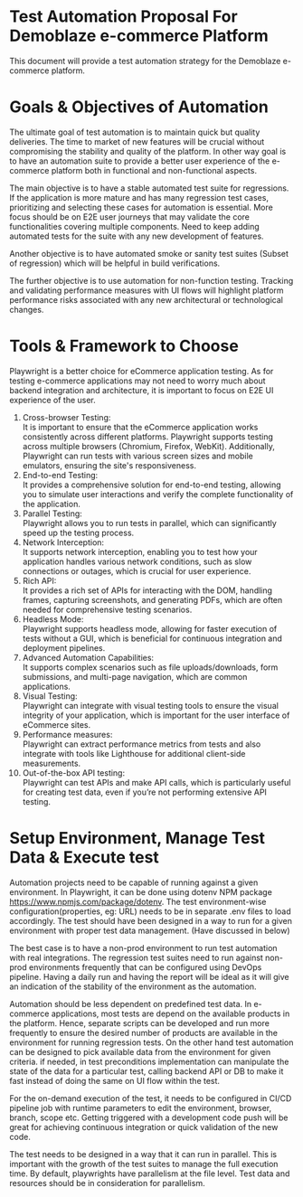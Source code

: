 # Test Automation Proposal For Demoblaze e-commerce Platform

This document will provide a test automation strategy for the Demoblaze e-commerce platform.


# Goals & Objectives of Automation

The ultimate goal of test automation is to maintain quick but quality deliveries. The time to market of new features will be crucial without compromising the stability and quality of the platform. In other way goal is to have an automation suite to provide a better user experience of the e-commerce platform both in functional and non-functional aspects. 

The main objective is to have a stable automated test suite for regressions. If the application is more mature and has many regression test cases, prioritizing and selecting these cases for automation is essential. More focus should be on E2E user journeys that may validate the core functionalities covering multiple components. Need to keep adding automated tests for the suite with any new development of features.

Another objective is to have automated smoke or sanity test suites (Subset of regression) which will be helpful in build verifications.

The further objective is to use automation for non-function testing. Tracking and validating performance measures with UI flows will highlight platform performance risks associated with any new architectural or technological changes.


# Tools & Framework to Choose

Playwright is a better choice for eCommerce application testing. As for testing e-commerce applications may not need to worry much about backend integration and architecture, it is important to focus on E2E UI experience of the user. 

1. Cross-browser Testing: <br> It is important to ensure that the eCommerce application works consistently across different platforms. Playwright supports testing across multiple browsers (Chromium, Firefox, WebKit). Additionally, Playwright can run tests with various screen sizes and mobile emulators, ensuring the site's responsiveness.
2. End-to-end Testing: <br> It provides a comprehensive solution for end-to-end testing, allowing you to simulate user interactions and verify the complete functionality of the application.
3. Parallel Testing: <br> Playwright allows you to run tests in parallel, which can significantly speed up the testing process.
4. Network Interception: <br> It supports network interception, enabling you to test how your application handles various network conditions, such as slow connections or outages, which is crucial for user experience. 
5. Rich API: <br> It provides a rich set of APIs for interacting with the DOM, handling frames, capturing screenshots, and generating PDFs, which are often needed for comprehensive testing scenarios.
6. Headless Mode: <br> Playwright supports headless mode, allowing for faster execution of tests without a GUI, which is beneficial for continuous integration and deployment pipelines.
7. Advanced Automation Capabilities: <br> It supports complex scenarios such as file uploads/downloads, form submissions, and multi-page navigation, which are common applications.
8. Visual Testing: <br> Playwright can integrate with visual testing tools to ensure the visual integrity of your application, which is important for the user interface of eCommerce sites.
9. Performance measures: <br> Playwright can extract performance metrics from tests and also integrate with tools like Lighthouse for additional client-side measurements.
10. Out-of-the-box API testing: <br> Playwright can test APIs and make API calls, which is particularly useful for creating test data, even if you’re not performing extensive API testing.



# Setup Environment, Manage Test Data & Execute test

Automation projects need to be capable of running against a given environment. In Playwright, it can be done using dotenv NPM package https://www.npmjs.com/package/dotenv. The test environment-wise configuration(properties, eg: URL) needs to be in separate .env files to load accordingly. The test should have been designed in a way to run for a given environment with proper test data management. (Have discussed in below)

The best case is to have a non-prod environment to run test automation with real integrations. The regression test suites need to run against non-prod environments frequently that can be configured using DevOps pipeline. Having a daily run and having the report will be ideal as it will give an indication of the stability of the environment as the automation. 

Automation should be less dependent on predefined test data. In e-commerce applications, most tests are depend on the available products in the platform. Hence, separate scripts can be developed and run more frequently to ensure the desired number of products are available in the environment for running regression tests. On the other hand test automation can be designed to pick available data from the environment for given criteria. if needed, in test preconditions implementation can manipulate the state of the data for a particular test, calling backend API or DB to make it fast instead of doing the same on UI flow within the test.

For the on-demand execution of the test, it needs to be configured in CI/CD pipeline job with runtime parameters to edit the environment, browser, branch, scope etc. Getting triggered with a development code push will be great for achieving continuous integration or quick validation of the new code.

The test needs to be designed in a way that it can run in parallel. This is important with the growth of the test suites to manage the full execution time. By default, playwrights have parallelism at the file level. Test data and resources should be in consideration for parallelism. 


